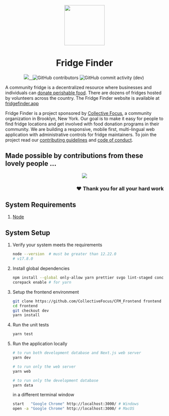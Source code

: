 <p align="center">
  <a href="https://www.fridgemap.com/">
    <img src="https://raw.githubusercontent.com/CollectiveFocus/CFM_Frontend/dev/public/feedback/happyFridge.svg" height="128">
  </a>
  <h1 align="center">Fridge Finder</h1>
</p>

<p align="center">
  <a aria-label="Collective Focus logo" href="https://collectivefocus.site/">
    <img src="https://img.shields.io/badge/sponsor-Collective%20Focus-yellow?style=flat-square&labelColor=F6F6F6">
  </a>
  <a aria-label="License" href="https://github.com/CollectiveFocus/CFM_Frontend/blob/dev/docs/LICENSE">
    <img alt="" src="https://img.shields.io/github/license/CollectiveFocus/CFM_Frontend?style=flat-square&labelColor=F6F6F6">
  </a>
  <a aria-label="GitHub Repo stars" href="https://github.com/CollectiveFocus/CFM_Frontend/">
    <img alt="" src="https://img.shields.io/github/stars/CollectiveFocus/CFM_Frontend?style=flat-square&labelColor=F6F6F6">
  </a>
  <img aria-label="GitHub contributors" alt="GitHub contributors" src="https://img.shields.io/github/contributors/CollectiveFocus/CFM_Frontend?style=flat-square&labelColor=F6F6F6">
  <img aria-label="GitHub commit activity (dev)" alt="GitHub commit activity (dev)" src="https://img.shields.io/github/commit-activity/m/CollectiveFocus/CFM_Frontend/dev?style=flat-square&labelColor=F6F6F6">
  <a aria-label="Join the community on Discord" href="https://discord.com/channels/955884900655972463/955886184159125534">
    <img alt="" src="https://img.shields.io/badge/Join%20the%20community-yellow.svg?style=flat-square&logo=Discord&labelColor=F6F6F6">
  </a>
</p>

A community fridge is a decentralized resource where businesses and individuals can [donate perishable food](https://www.thrillist.com/lifestyle/new-york/nyc-community-fridges-how-to-support). There are dozens of fridges hosted by volunteers across the country. The Fridge Finder website is available at [fridgefinder.app](https://fridgefinder.app/)

Fridge Finder is a project sponsored by [Collective Focus](https://collectivefocus.site/), a community organization in Brooklyn, New York. Our goal is to make it easy for people to find fridge locations and get involved with food donation programs in their community. We are building a responsive, mobile first, multi-lingual web application with administrative controls for fridge maintainers. To join the project read our [contributing guidelines](./CONTRIBUTING.md) and [code of conduct](./CODE_OF_CONDUCT.md).

<h2>Made possible by contributions from these lovely people &hellip;</h2>
<p align="center">
  <a href = "https://github.com/CollectiveFocus/CFM_Frontend/graphs/contributors">
    <img src = "https://contrib.rocks/image?repo=CollectiveFocus/CFM_Frontend"/>
  </a>
</p>
<h3 align="right">❤ Thank you for all your hard work</h3>

## System Requirements

1. [Node](https://nodejs.org/en/)

## System Setup

1. Verify your system meets the requirements

   ```bash
   node --version  # must be greater than 12.22.0
   # v17.8.0
   ```

1. Install global dependencies

   ```bash
   npm install --global only-allow yarn prettier svgo lint-staged concurrently json-server
   corepack enable # for yarn
   ```

1. Setup the frontend environment

   ```bash
   git clone https://github.com/CollectiveFocus/CFM_Frontend frontend
   cd frontend
   git checkout dev
   yarn install
   ```

1. Run the unit tests

   ```bash
   yarn test
   ```

1. Run the application locally

   ```bash
   # to run both development database and Next.js web server
   yarn dev

   # to run only the web server
   yarn web

   # to run only the development database
   yarn data
   ```

   in a different terminal window

   ```bash
   start   "Google Chrome" http://localhost:3000/ # Windows
   open -a "Google Chrome" http://localhost:3000/ # MacOS
   ```
